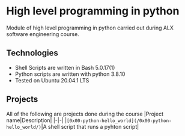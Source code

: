 # High level programming in python
Module of high level programming in python carried out during ALX software
engineering course.
## Technologies
- Shell Scripts are written in Bash 5.0.17(1)
- Python scripts are written with python 3.8.10
- Tested on Ubuntu 20.04.1 LTS
## Projects
All of the following are projects done during the course
|Project name|Description|
|-|-|
|`[0x00-python-hello_world](/0x00-python-hello_world/)`|A shell script that runs a pyhton script|
